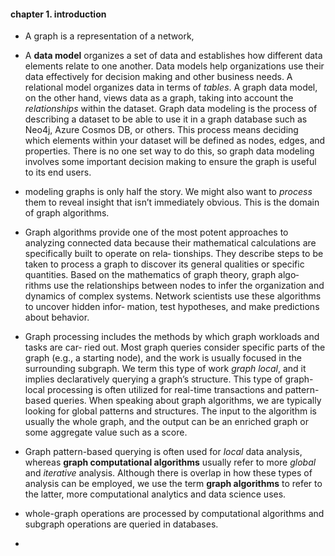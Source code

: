 #### chapter 1. introduction

- A graph is a representation of a network,

- A **data model** organizes a set of data and establishes how different data elements relate to one another. Data models help organizations use their data effectively for decision making and other business needs. A relational model organizes data in terms of *tables*. A graph data model, on the other hand, views data as a graph, taking into account the *relationships* within the dataset. Graph data modeling is the process of describing a dataset to be able to use it in a graph database such as Neo4j, Azure Cosmos DB, or others. This process means deciding which elements within your dataset will be defined as nodes, edges, and properties. There is no one set way to do this, so graph data modeling involves some important decision making to ensure the graph is useful to its end users. 

- modeling graphs is only half the story. We might also want to *process* them to
reveal insight that isn’t immediately obvious. This is the domain of graph algorithms.

- Graph algorithms provide one of the most potent approaches to analyzing connected
data because their mathematical calculations are specifically built to operate on rela‐
tionships. They describe steps to be taken to process a graph to discover its general
qualities or specific quantities. Based on the mathematics of graph theory, graph algo‐
rithms use the relationships between nodes to infer the organization and dynamics of
complex systems. Network scientists use these algorithms to uncover hidden infor‐
mation, test hypotheses, and make predictions about behavior.

- Graph processing includes the methods by which graph workloads and tasks are car‐
ried out. Most graph queries consider specific parts of the graph (e.g., a starting
node), and the work is usually focused in the surrounding subgraph. We term this
type of work *graph local*, and it implies declaratively querying a graph’s structure. This type of graph-local processing is often utilized for real-time
transactions and pattern-based queries. When speaking about graph algorithms, we are typically looking for global patterns and structures. 
The input to the algorithm is usually the whole graph, and the output
can be an enriched graph or some aggregate value such as a score.

-  Graph pattern-based querying is often used for *local* data analysis, whereas
**graph computational algorithms** usually refer to more *global* and *iterative* analysis.
Although there is overlap in how these types of analysis can be employed, we use the
term **graph algorithms** to refer to the latter, more computational analytics and data
science uses.

- whole-graph operations are processed by computational algorithms and subgraph
operations are queried in databases.

- 